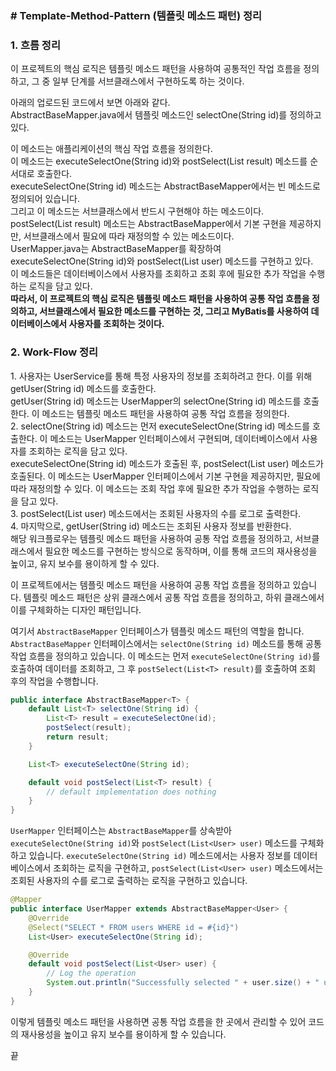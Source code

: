 ### **\# Template-Method-Pattern (템플릿 메소드 패턴) 정리**

### **1\. 흐름 정리**

이 프로젝트의 핵심 로직은 템플릿 메소드 패턴을 사용하여 공통적인 작업 흐름을 정의하고, 그 중 일부 단계를 서브클래스에서 구현하도록 하는 것이다.

아래의 업로드된 코드에서 보면 아래와 같다.  
AbstractBaseMapper.java에서 템플릿 메소드인 selectOne(String id)를 정의하고 있다.

이 메소드는 애플리케이션의 핵심 작업 흐름을 정의한다.  
이 메소드는 executeSelectOne(String id)와 postSelect(List<T> result) 메소드를 순서대로 호출한다.  
executeSelectOne(String id) 메소드는 AbstractBaseMapper에서는 빈 메소드로 정의되어 있습니다.  
그리고 이 메소드는 서브클래스에서 반드시 구현해야 하는 메소드이다.  
postSelect(List<T> result) 메소드는 AbstractBaseMapper에서 기본 구현을 제공하지만, 서브클래스에서 필요에 따라 재정의할 수 있는 메소드이다.  
UserMapper.java는 AbstractBaseMapper를 확장하여 executeSelectOne(String id)와 postSelect(List<User> user) 메소드를 구현하고 있다.  
이 메소드들은 데이터베이스에서 사용자를 조회하고 조회 후에 필요한 추가 작업을 수행하는 로직을 담고 있다.  
**따라서, 이 프로젝트의 핵심 로직은 템플릿 메소드 패턴을 사용하여 공통 작업 흐름을 정의하고, 서브클래스에서 필요한 메소드를 구현하는 것, 그리고 MyBatis를 사용하여 데이터베이스에서 사용자를 조회하는 것이다.**

### **2\. Work-Flow 정리**

1\. 사용자는 UserService를 통해 특정 사용자의 정보를 조회하려고 한다. 이를 위해 getUser(String id) 메소드를 호출한다.  
getUser(String id) 메소드는 UserMapper의 selectOne(String id) 메소드를 호출한다. 이 메소드는 템플릿 메소드 패턴을 사용하여 공통 작업 흐름을 정의한다.  
2\. selectOne(String id) 메소드는 먼저 executeSelectOne(String id) 메소드를 호출한다. 이 메소드는 UserMapper 인터페이스에서 구현되며, 데이터베이스에서 사용자를 조회하는 로직을 담고 있다.  
executeSelectOne(String id) 메소드가 호출된 후, postSelect(List<User> user) 메소드가 호출된다. 이 메소드는 UserMapper 인터페이스에서 기본 구현을 제공하지만, 필요에 따라 재정의할 수 있다. 이 메소드는 조회 작업 후에 필요한 추가 작업을 수행하는 로직을 담고 있다.  
3\. postSelect(List<User> user) 메소드에서는 조회된 사용자의 수를 로그로 출력한다.  
4\. 마지막으로, getUser(String id) 메소드는 조회된 사용자 정보를 반환한다.  
해당 워크플로우는 템플릿 메소드 패턴을 사용하여 공통 작업 흐름을 정의하고, 서브클래스에서 필요한 메소드를 구현하는 방식으로 동작하며, 이를 통해 코드의 재사용성을 높이고, 유지 보수를 용이하게 할 수 있다.

이 프로젝트에서는 템플릿 메소드 패턴을 사용하여 공통 작업 흐름을 정의하고 있습니다. 템플릿 메소드 패턴은 상위 클래스에서 공통 작업 흐름을 정의하고, 하위 클래스에서 이를 구체화하는 디자인 패턴입니다.

여기서 `AbstractBaseMapper` 인터페이스가 템플릿 메소드 패턴의 역할을 합니다. `AbstractBaseMapper` 인터페이스에서는 `selectOne(String id)` 메소드를 통해 공통 작업 흐름을 정의하고 있습니다. 이 메소드는 먼저 `executeSelectOne(String id)`를 호출하여 데이터를 조회하고, 그 후 `postSelect(List<T> result)`를 호출하여 조회 후의 작업을 수행합니다.

```java
public interface AbstractBaseMapper<T> {
    default List<T> selectOne(String id) {
        List<T> result = executeSelectOne(id);
        postSelect(result);
        return result;
    }

    List<T> executeSelectOne(String id);

    default void postSelect(List<T> result) {
        // default implementation does nothing
    }
}
```

`UserMapper` 인터페이스는 `AbstractBaseMapper`를 상속받아 `executeSelectOne(String id)`와 `postSelect(List<User> user)` 메소드를 구체화하고 있습니다. `executeSelectOne(String id)` 메소드에서는 사용자 정보를 데이터베이스에서 조회하는 로직을 구현하고, `postSelect(List<User> user)` 메소드에서는 조회된 사용자의 수를 로그로 출력하는 로직을 구현하고 있습니다.

```java
@Mapper
public interface UserMapper extends AbstractBaseMapper<User> {
    @Override
    @Select("SELECT * FROM users WHERE id = #{id}")
    List<User> executeSelectOne(String id);

    @Override
    default void postSelect(List<User> user) {
        // Log the operation
        System.out.println("Successfully selected " + user.size() + " users.");
    }
}
```

이렇게 템플릿 메소드 패턴을 사용하면 공통 작업 흐름을 한 곳에서 관리할 수 있어 코드의 재사용성을 높이고 유지 보수를 용이하게 할 수 있습니다.

끝
